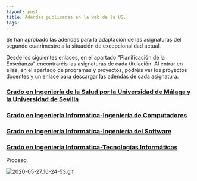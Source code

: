 ```yaml
---
layout: post
title: Adendas publicadas en la web de la US.
tags: 
---
```


Se han aprobado las adendas para la adaptación de las asignaturas del segundo cuatrimestre a la situación de excepcionalidad actual.

Desde los siguientes enlaces, en el apartado "Planificación de la Enseñanza" encontraréis las asignaturas de cada titulación. Al entrar en ellas, en el apartado de programas y proyectos, podréis ver los proyectos docentes y un enlace para descargar las adendas de cada asignatura.

### [Grado en Ingeniería de la Salud por la Universidad de Málaga y la Universidad de Sevilla](https://www.us.es/estudiar/que-estudiar/oferta-de-grados/grado-en-ingenieria-de-la-salud-por-la-universidad-de-malaga)



### [Grado en Ingeniería Informática-Ingeniería de Computadores](https://www.us.es/estudiar/que-estudiar/oferta-de-grados/grado-en-ingenieria-informatica-ingenieria-de-computadores)



### [Grado en Ingeniería Informática-Ingeniería del Software](https://www.us.es/estudiar/que-estudiar/oferta-de-grados/grado-en-ingenieria-informatica-ingenieria-del-software)



### [Grado en Ingeniería Informática-Tecnologías Informáticas](https://www.us.es/estudiar/que-estudiar/oferta-de-grados/grado-en-ingenieria-informatica-tecnologias-informaticas)



Proceso:


![2020-05-27_16-24-53.gif](https://i.imgur.com/nqL9HlI.gif)
